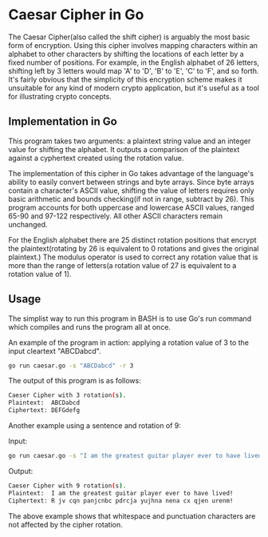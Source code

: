 # Caesar Cipher in Go

The Caesar Cipher(also called the shift cipher) is arguably the most basic form of encryption. Using this cipher involves mapping characters within an alphabet to other characters by shifting the locations of each letter by a fixed number of positions. For example, in the English alphabet of 26 letters, shifting left by 3 letters would map 'A' to 'D', 'B' to 'E', 'C' to 'F', and so forth. It's fairly obvious that the simplicity of this encryption scheme makes it unsuitable for any kind of modern crypto application, but it's useful as a tool for illustrating crypto concepts.

## Implementation in Go

This program takes two arguments: a plaintext string value and an integer value for shifting the alphabet. It outputs a comparison of the plaintext against a cyphertext created using the rotation value.

The implementation of this cipher in Go takes advantage of the language's ability to easily convert between strings and byte arrays. Since byte arrays contain a character's ASCII value, shifting the value of letters requires only basic arithmetic and bounds checking(if not in range, subtract by 26). This program accounts for both uppercase and lowercase ASCII values, ranged 65-90 and 97-122 respectively. All other ASCII characters remain unchanged.

For the English alphabet there are 25 distinct rotation positions that encrypt the plaintext(rotating by 26 is equivalent to 0 rotations and gives the original plaintext.) The modulus operator is used to correct any rotation value that is more than the range of letters(a rotation value of 27 is equivalent to a rotation value of 1).

## Usage

The simplist way to run this program in BASH is to use Go's run command which compiles and runs the program all at once.

An example of the program in action: applying a rotation value of 3 to the input cleartext "ABCDabcd".
```bash
go run caesar.go -s "ABCDabcd" -r 3
```

The output of this program is as follows:
```bash
Caeser Cipher with 3 rotation(s).
Plaintext:	ABCDabcd
Ciphertext:	DEFGdefg
```


Another example using a sentence and rotation of 9:

Input:
```bash
go run caesar.go -s "I am the greatest guitar player ever to have lived!" -r 9
```
Output:
```bash
Caeser Cipher with 9 rotation(s).
Plaintext:	I am the greatest guitar player ever to have lived!
Ciphertext:	R jv cqn panjcnbc pdrcja yujhna nena cx qjen urenm!
```
The above example shows that whitespace and punctuation characters are not affected by the cipher rotation.